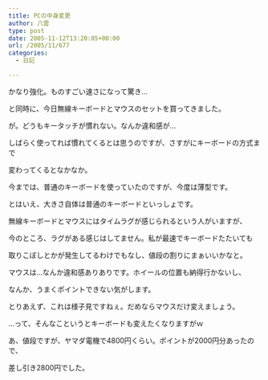 ```yaml
---
title: PCの中身変更
author: 八雲
type: post
date: 2005-11-12T13:20:05+00:00
url: /2005/11/677
categories:
  - 日記

---
```

かなり強化。ものすごい速さになって驚き…

と同時に、今日無線キーボードとマウスのセットを買ってきました。
  
が。どうもキータッチが慣れない。なんか違和感が…
  
しばらく使ってれば慣れてくるとは思うのですが、さすがにキーボードの方式まで
  
変わってくるとなかなか。

今までは、普通のキーボードを使っていたのですが、今度は薄型です。
  
とはいえ、大きさ自体は普通のキーボードといっしょです。
  
無線キーボードとマウスにはタイムラグが感じられるという人がいますが、
  
今のところ、ラグがある感じはしてません。私が最速でキーボードたたいても
  
取りこぼしとかが発生してるわけでもなし、値段の割りにまぁいいかなと。

マウスは…なんか違和感ありありです。ホイールの位置も納得行かないし、
  
なんか、うまくポイントできない気がします。
  
とりあえず、これは様子見ですねぇ。だめならマウスだけ変えましょう。
  
…って、そんなこというとキーボードも変えたくなりますがｗ

あ、値段ですが、ヤマダ電機で4800円くらい。ポイントが2000円分あったので、
  
差し引き2800円でした。